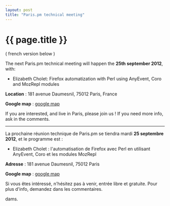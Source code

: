 ```yaml
---
layout: post
title: "Paris.pm technical meeting"
---
```


# {{ page.title }}

( french version below )

The next Paris.pm technical meeting will happen the **25th september 2012**, with:

* Elizabeth Cholet: Firefox automatization with Perl using AnyEvent, Coro and MozRepl modules

**Location** :
      181 avenue Daumesnil, 75012 Paris, France

**Google map** :
      [google map](http://goo.gl/OGUbI)

If you are interested, and live in Paris, please join us ! If you need more info, ask in the comments.

***

La prochaine réunion technique de Paris.pm se tiendra mardi **25 septembre 2012**, et le programme est :

* Elizabeth Cholet : l'automatisation de Firefox avec Perl en utilisant AnyEvent, Coro et les modules MozRepl

**Adresse** :
      181 avenue Daumesnil, 75012 Paris

**Google map** :
      [google map](http://goo.gl/OGUbI)

Si vous êtes intéressé, n'hésitez pas à venir, entrée libre et gratuite. Pour plus d'info, demandez dans les commentaires.

dams.
